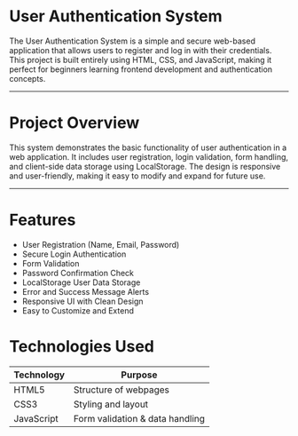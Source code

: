 # User Authentication System

The User Authentication System is a simple and secure web-based application that allows users to register and log in with their credentials. This project is built entirely using HTML, CSS, and JavaScript, making it perfect for beginners learning frontend development and authentication concepts.

---

# Project Overview

This system demonstrates the basic functionality of user authentication in a web application. It includes user registration, login validation, form handling, and client-side data storage using LocalStorage. The design is responsive and user-friendly, making it easy to modify and expand for future use.

---

# Features

- User Registration (Name, Email, Password)
- Secure Login Authentication
- Form Validation
- Password Confirmation Check
- LocalStorage User Data Storage
- Error and Success Message Alerts
- Responsive UI with Clean Design
- Easy to Customize and Extend

# Technologies Used

| Technology | Purpose |
|------------|----------|
| HTML5      | Structure of webpages |
| CSS3       | Styling and layout |
| JavaScript | Form validation & data handling |
